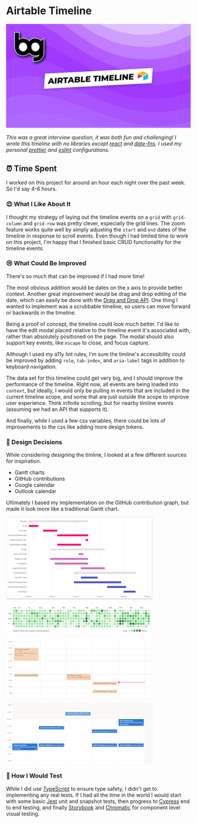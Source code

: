 # Airtable Timeline

[![airtable timeline][thumbnail]][video]

_This was a great interview question, it was both fun and challenging! I wrote this timeline with no libraries except [react][react] and [date-fns][date-fns]. I used my personal [prettier][prettier] and [eslint][eslint] configurations._

## ⏰ Time Spent

I worked on this project for around an hour each night over the past week. So I'd say 4-6 hours.

### 😍 What I Like About It

I thought my strategy of laying out the timeline events on a `grid` with `grid-column` and `grid-row` was pretty clever, especially the grid lines. The zoom feature works quite well by simply adjusting the `start` and `end` dates of the timeline in response to scroll events. Even though I had limited time to work on this project, I'm happy that I finished basic CRUD functionality for the timeline events.

### 😢 What Could Be Improved

There's so much that can be improved if I had more time!

The most obvious addition would be dates on the x axis to provide better context. Another great improvement would be drag and drop editing of the date, which can easily be done with the [Drag and Drop API][dnd]. One thing I wanted to implement was a scrubbable timeline, so users can move forward or backwards in the timeline.

Being a proof of concept, the timeline could look much better. I'd like to have the edit modal placed relative to the timeline event it's associated with, rather than absolutely positioned on the page. The modal should also support key events, like `escape` to close, and focus capture.

Although I used my a11y lint rules, I'm sure the timline's accessibility could be improved by adding `role`, `tab-index`, and `aria-label` tags in addition to keyboard navigation.

The data set for this timeline could get very big, and I should improve the performance of the timeline. Right now, all events are being loaded into `context`, but ideally, I would only be pulling in events that are included in the current timeline scope, and some that are just outside the scope to improve user experience. Think infinite scrolling, but for nearby timline events (assuming we had an API that supports it).

And finally, while I used a few css variables, there could be lots of improvements to the css like adding more design tokens.

### 🤔 Design Decisions

While considering designing the timline, I looked at a few different sources for inspiration.

-   Gantt charts
-   GitHub contributions
-   Google calendar
-   Outlook calendar

Ultimately I based my implementation on the GitHub contribution graph, but made it look more like a traditional Gantt chart.

<img src="images/gantt.png" width="400px" style="display: block; margin-bottom: 12px;"/>
<img src="images/github.png" width="400px" style="display: block; margin-bottom: 12px;"/>
<img src="images/google.png" width="400px" style="display: block; margin-bottom: 12px;"/>
<img src="images/outlook.png" width="400px" style="display: block; margin-bottom: 12px;"/>

### 🧪 How I Would Test

While I did use [TypeScript][typescript] to ensure type safety, I didn't get to implementing any real tests. If I had all the time in the world I would start with some basic [Jest][jest] unit and snapshot tests, then progress to [Cypress][cypress] end to end testing, and finally [Storybook][storybook] and [Chromatic][chromatic] for component level visual testing.

[thumbnail]: images/thumbnail.png
[video]: https://youtu.be/d6oh5qrw5bE
[react]: https://reactjs.org
[date-fns]: http://date-fns.org
[prettier]: https://github.com/bradgarropy/dotfiles/blob/master/.prettierrc
[eslint]: https://github.com/bradgarropy/eslint-config
[dnd]: https://developer.mozilla.org/en-US/docs/Web/API/HTML_Drag_and_Drop_API
[airtable]: images/airtable.png
[gantt]: images/gantt.png
[github]: images/github.png
[google]: images/google.png
[outlook]: images/outlook.png
[typescript]: https://www.typescriptlang.org
[jest]: https://jestjs.io
[cypress]: https://www.cypress.io
[storybook]: https://storybook.js.org
[chromatic]: https://www.chromatic.com
